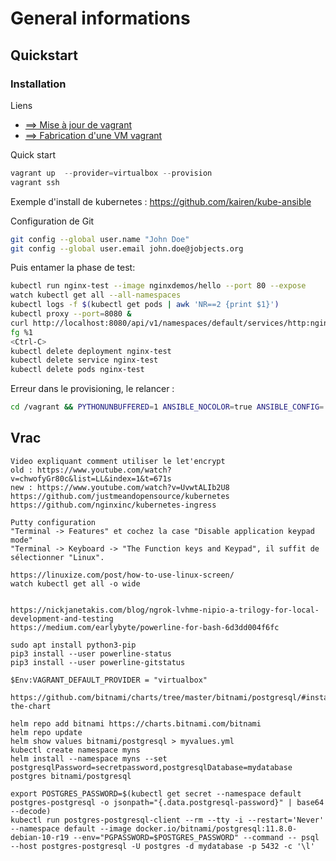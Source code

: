 # General informations

## Quickstart

### Installation

Liens

* [==> Mise à jour de vagrant](docs/mise_a_jour_vagrant.md)
* [==> Fabrication d'une VM vagrant](docs/fabrication_vm_vagrant.md)

Quick start

~~~powershell
vagrant up  --provider=virtualbox --provision
vagrant ssh
~~~

Exemple d'install de kubernetes :
https://github.com/kairen/kube-ansible

Configuration de Git

~~~bash
git config --global user.name "John Doe"
git config --global user.email john.doe@jobjects.org
~~~

Puis entamer la phase de test:

~~~bash
kubectl run nginx-test --image nginxdemos/hello --port 80 --expose
watch kubectl get all --all-namespaces
kubectl logs -f $(kubectl get pods | awk 'NR==2 {print $1}')
kubectl proxy --port=8080 &
curl http://localhost:8080/api/v1/namespaces/default/services/http:nginx-test:/proxy/
fg %1
<Ctrl-C>
kubectl delete deployment nginx-test
kubectl delete service nginx-test
kubectl delete pods nginx-test
~~~

Erreur dans le provisioning, le relancer :

~~~bash
cd /vagrant && PYTHONUNBUFFERED=1 ANSIBLE_NOCOLOR=true ANSIBLE_CONFIG='/vagrant/ansible.cfg' ansible-playbook --limit="all" --inventory-file=inventory.txt --extra-vars=\{\"PROXY_ON\":false,\"PROXY_SERVER\":\"\"\} -v provision.yml
~~~

## Vrac

~~~text
Video expliquant comment utiliser le let'encrypt
old : https://www.youtube.com/watch?v=chwofyGr80c&list=LL&index=1&t=671s
new : https://www.youtube.com/watch?v=UvwtALIb2U8
https://github.com/justmeandopensource/kubernetes
https://github.com/nginxinc/kubernetes-ingress

Putty configuration
"Terminal -> Features" et cochez la case "Disable application keypad mode"
"Terminal -> Keyboard -> "The Function keys and Keypad", il suffit de sélectionner "Linux".

https://linuxize.com/post/how-to-use-linux-screen/
watch kubectl get all -o wide


https://nickjanetakis.com/blog/ngrok-lvhme-nipio-a-trilogy-for-local-development-and-testing
https://medium.com/earlybyte/powerline-for-bash-6d3dd004f6fc

sudo apt install python3-pip
pip3 install --user powerline-status
pip3 install --user powerline-gitstatus

$Env:VAGRANT_DEFAULT_PROVIDER = "virtualbox"

https://github.com/bitnami/charts/tree/master/bitnami/postgresql/#installing-the-chart

helm repo add bitnami https://charts.bitnami.com/bitnami
helm repo update
helm show values bitnami/postgresql > myvalues.yml
kubectl create namespace myns
helm install --namespace myns --set postgresqlPassword=secretpassword,postgresqlDatabase=mydatabase postgres bitnami/postgresql

export POSTGRES_PASSWORD=$(kubectl get secret --namespace default postgres-postgresql -o jsonpath="{.data.postgresql-password}" | base64 --decode)
kubectl run postgres-postgresql-client --rm --tty -i --restart='Never' --namespace default --image docker.io/bitnami/postgresql:11.8.0-debian-10-r19 --env="PGPASSWORD=$POSTGRES_PASSWORD" --command -- psql --host postgres-postgresql -U postgres -d mydatabase -p 5432 -c '\l'

~~~
